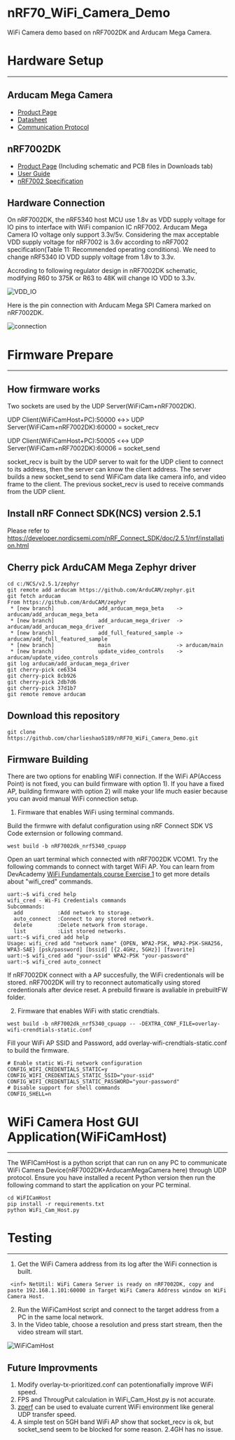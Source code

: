 # nRF70_WiFi_Camera_Demo
WiFi Camera demo based on nRF7002DK and Arducam Mega Camera.

# Hardware Setup

---

## Arducam Mega Camera

* [Product Page](https://docs.arducam.com/Arduino-SPI-camera/MEGA-SPI/MEGA-SPI-Camera/)
* [Datasheet](https://www.arducam.com/downloads/datasheet/Arducam_MEGA_SPI_Camera_Application_Note.pdf)
* [Communication Protocol](https://www.arducam.com/docs/arducam-mega/arducam-mega-getting-started/packs/HostCommunicationProtocol.html)

## nRF7002DK 

* [Product Page](https://www.nordicsemi.com/Products/Development-hardware/nRF7002-DK) (Including schematic and PCB files in Downloads tab)
* [User Guide](https://infocenter.nordicsemi.com/topic/ug_nrf7002_dk/UG/nrf7002_DK/intro.html)
* [nRF7002 Specification](https://infocenter.nordicsemi.com/topic/ps_nrf7002/keyfeatures_html5.html)

## Hardware Connection

On nRF7002DK, the nRF5340 host MCU use 1.8v as VDD supply voltage for IO pins to interface with WiFi companion IC nRF7002. Arducam Mega Camera IO voltage only support 3.3v/5v.
Considering the max acceptable VDD supply voltage for nRF7002 is 3.6v according to nRF7002 specification(Table 11: Recommended operating conditions). We need to change nRF5340 IO VDD supply voltage from 1.8v to 3.3v. 

Accroding to following regulator design in nRF7002DK schematic, modifying R60 to 375K or R63 to 48K will change IO VDD to 3.3v.

![VDD_IO](images/IO_VDD.png)

Here is the pin connection with Arducam Mega SPI Camera marked on nRF7002DK.

![connection](images/connection.png)


# Firmware Prepare

---

## How firmware works

Two sockets are used by the UDP Server(WiFiCam+nRF7002DK).

UDP Client(WiFiCamHost+PC):50000 <->> UDP Server(WiFiCam+nRF7002DK):60000 = socket_recv

UDP Client(WiFiCamHost+PC):50005 <<-> UDP Server(WiFiCam+nRF7002DK):60006 = socket_send

socket_recv is built by the UDP server to wait for the UDP client to connect to its address, then the server can know the client address. The server builds a new socket_send to send WiFiCam data like camera info, and video frame to the client. The previous socket_recv is used to receive commands from the UDP client. 

## Install nRF Connect SDK(NCS) version 2.5.1

Please refer to https://developer.nordicsemi.com/nRF_Connect_SDK/doc/2.5.1/nrf/installation.html

## Cherry pick ArduCAM Mega Zephyr driver

```
cd c:/NCS/v2.5.1/zephyr
git remote add arducam https://github.com/ArduCAM/zephyr.git 
git fetch arducam
From https://github.com/ArduCAM/zephyr
 * [new branch]              add_arducam_mega_beta    -> arducam/add_arducam_mega_beta
 * [new branch]              add_arducam_mega_driver  -> arducam/add_arducam_mega_driver
 * [new branch]              add_full_featured_sample -> arducam/add_full_featured_sample
 * [new branch]              main                     -> arducam/main
 * [new branch]              update_video_controls    -> arducam/update_video_controls
git log arducam/add_arducam_mega_driver
git cherry-pick ce6334
git cherry-pick 8cb926
git cherry-pick 2db7d6
git cherry-pick 37d1b7
git remote remove arducam
```
## Download this repository

```
git clone https://github.com/charlieshao5189/nRF70_WiFi_Camera_Demo.git
```

## Firmware Building

There are two options for enabling WiFi connection. If the WiFi AP(Access Point) is not fixed, you can build firmware with option 1). If you have a fixed AP, building firmware with option 2) will make your life much easier because you can avoid manual WiFi connection setup.

1) Firmware that enables WiFi using terminal commands. 

Build the firmwre with defalut configuration using nRF Connect SDK VS Code externsion or following command.

```
west build -b nRF7002dk_nrf5340_cpuapp
```

Open an uart terminal which connected with nRF7002DK VCOM1. Try the following commands to connect with target WiFi AP. You can learn from DevAcademy [WiFi Fundamentals course Exercise 1](https://academy.nordicsemi.com/courses/wi-fi-fundamentals/lessons/lesson-3-wifi-fundamentals/topic/lesson-3-exercise-1-2/) to get more details about "wifi_cred" commands.

```
uart:~$ wifi_cred help
wifi_cred - Wi-Fi Credentials commands
Subcommands:
  add           :Add network to storage.
  auto_connect  :Connect to any stored network.
  delete        :Delete network from storage.
  list          :List stored networks.
uart:~$ wifi_cred add help
Usage: wifi_cred add "network name" {OPEN, WPA2-PSK, WPA2-PSK-SHA256, WPA3-SAE} [psk/password] [bssid] [{2.4GHz, 5GHz}] [favorite]
uart:~$ wifi_cred add "your-ssid" WPA2-PSK "your-password"
uart:~$ wifi_cred auto_connect

```
If nRF7002DK connect with a AP succesfully, the WiFi credentionals will be stored. nRF7002DK will try to reconnect automatically using stored credentionals after device reset. A prebuild firware is avaliable in prebuiltFW folder.

2) Firmware that enables WiFi with static crendtials.

```
west build -b nRF7002dk_nrf5340_cpuapp -- -DEXTRA_CONF_FILE=overlay-wifi-crendtials-static.conf
```

Fill your WiFi AP SSID and Password, add overlay-wifi-crendtials-static.conf to build the firmware.


```
# Enable static Wi-Fi network configuration
CONFIG_WIFI_CREDENTIALS_STATIC=y
CONFIG_WIFI_CREDENTIALS_STATIC_SSID="your-ssid"
CONFIG_WIFI_CREDENTIALS_STATIC_PASSWORD="your-password"
# Disable support for shell commands
CONFIG_SHELL=n
```

# WiFi Camera Host GUI Application(WiFiCamHost) 

---

The WiFICamHost is a python script that can run on any PC to communicate WiFi Camera Device(nRF7002DK+ArducamMegaCamera here) through UDP protocol.
Ensure you have installed a recent Python version then run the following command to start the application on your PC terminal.

```
cd WiFICamHost
pip install -r requirements.txt
python WiFi_Cam_Host.py
```

# Testing

---

1) Get the WiFi Camera address from its log after the WiFi connection is built.
```
 <inf> NetUtil: WiFi Camera Server is ready on nRF7002DK, copy and paste 192.168.1.101:60000 in Target WiFi Camera Address window on WiFi Camera Host.
```
2) Run the WiFiCamHost script and connect to the target address from a PC in the same local network.
3) In the Video table, choose a resolution and press start stream, then the video stream will start.

![WiFiCamHost](images/WiFiCamHost.png)

## Future Improvments

1) Modify overlay-tx-prioritized.conf can potentionafially improve WiFi speed.
2) FPS and ThrougPut calculation in WiFi_Cam_Host.py is not accurate.
3) [zperf](https://academy.nordicsemi.com/courses/wi-fi-fundamentals/lessons/lesson-3-wifi-fundamentals/topic/lesson-3-exercise-2/) can be used to evaluate current WiFi environment like general UDP transfer speed.
4) A simple test on 5GH band WiFi AP show that socket_recv is ok, but socket_send seem to be blocked for some reason. 2.4GH has no issue.